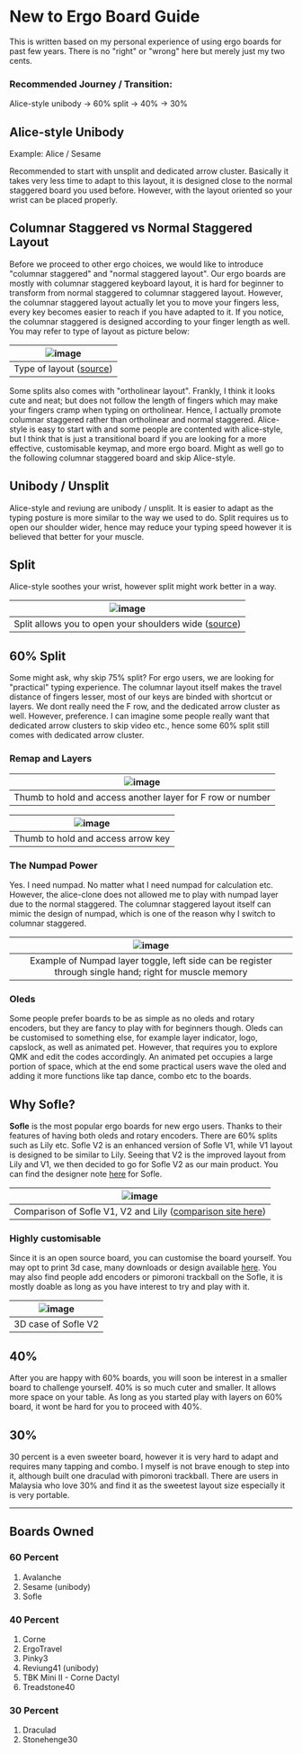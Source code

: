 # New to Ergo Board Guide

This is written based on my personal experience of using ergo boards for past few years. There is no "right" or "wrong" here but merely just my two cents.

### **Recommended Journey / Transition:**

Alice-style unibody -> 60% split -> 40% -> 30%

## Alice-style Unibody 
Example: Alice / Sesame

Recommended to start with unsplit and dedicated arrow cluster. Basically it takes very less time to adapt to this layout, it is designed close to the normal staggered board you used before. However, with the layout oriented so your wrist can be placed properly. 


## Columnar Staggered vs Normal Staggered Layout

Before we proceed to other ergo choices, we would like to introduce "columnar staggered" and "normal staggered layout". Our ergo boards are mostly with columnar staggered keyboard layout, it is hard for beginner to transform from normal staggered to columnar staggered layout. However, the columnar staggered layout actually let you to move your fingers less, every key becomes easier to reach if you have adapted to it. If you notice, the columnar staggered is designed according to your finger length as well. You may refer to type of layout as picture below:

|![image](https://user-images.githubusercontent.com/79617315/158500173-1bc7953d-ea5c-4ba7-9908-6edb013a336e.png)|
|:--:|
| Type of layout ([source](https://deskthority.net/wiki/Staggering))

Some splits also comes with "ortholinear layout". Frankly, I think it looks cute and neat; but does not follow the length of fingers which may make your fingers cramp when typing on ortholinear. Hence, I actually promote columnar staggered rather than ortholinear and normal staggered. Alice-style is easy to start with and some people are contented with alice-style, but I think that is just a transitional board if you are looking for a more effective, customisable keymap, and more ergo board. Might as well go to the following columnar staggered board and skip Alice-style.

## Unibody / Unsplit
Alice-style and reviung are unibody / unsplit. It is easier to adapt as the typing posture is more similar to the way we used to do. Split requires us to open our shoulder wider, hence may reduce your typing speed however it is believed that better for your muscle. 

## Split
Alice-style soothes your wrist, however split might work better in a way. 

|![image](https://user-images.githubusercontent.com/79617315/158502558-65431359-d110-47e9-be5b-89fd289f5c14.png)|
|:--:|
|Split allows you to open your shoulders wide ([source](https://ergodox-ez.com/pages/getting-started))|

## 60% Split
Some might ask, why skip 75% split? For ergo users, we are looking for "practical" typing experience. The columnar layout itself makes the travel distance of fingers lesser, most of our keys are binded with shortcut or layers. We dont really need the F row, and the dedicated arrow cluster as well. However, preference. I can imagine some people really want that dedicated arrow clusters to skip video etc., hence some 60% split still comes with dedicated arrow cluster. 

### Remap and Layers

|![image](https://user-images.githubusercontent.com/79617315/158510903-39d9afd8-0e56-487c-8898-d6ba21c6156a.png)|
|:--:|
| Thumb to hold and access another layer for F row or number |

|![image](https://user-images.githubusercontent.com/79617315/158510952-0fa7a6d8-cac9-4625-8411-a8153f349c42.png)|
|:--:|
| Thumb to hold and access arrow key |

### The Numpad Power
Yes. I need numpad. No matter what I need numpad for calculation etc. However, the alice-clone does not allowed me to play with numpad layer due to the normal staggered. The columnar staggered layout itself can mimic the design of numpad, which is one of the reason why I switch to columnar staggered. 

|![image](https://user-images.githubusercontent.com/79617315/158506903-ffb8da25-c0ab-443b-90e1-0fdc696d40ba.png)|
|:--:|
| Example of Numpad layer toggle, left side can be register through single hand; right for muscle memory |

### Oleds
Some people prefer boards to be as simple as no oleds and rotary encoders, but they are fancy to play with for beginners though. Oleds can be customised to something else, for example layer indicator, logo, capslock, as well as animated pet. However, that requires you to explore QMK and edit the codes accordingly. An animated pet occupies a large portion of space, which at the end some practical users wave the oled and adding it more functions like tap dance, combo etc to the boards. 

## Why Sofle? 
**Sofle** is the most popular ergo boards for new ergo users. Thanks to their features of having both oleds and rotary encoders. There are 60% splits such as Lily etc. Sofle V2 is an enhanced version of Sofle V1, while V1 layout is designed to be similar to Lily. Seeing that V2 is the improved layout from Lily and V1, we then decided to go for Sofle V2 as our main product. You can find the designer note [here](https://josef-adamcik.cz/electronics/soflekeyboard-evolving.html) for Sofle.

|![image](https://user-images.githubusercontent.com/79617315/158503123-0615f927-95e6-4ca3-b5a8-33e1a971456d.png)|
|:--:|
| Comparison of Sofle V1, V2 and Lily ([comparison site here](https://compare.splitkb.com/))|

### Highly customisable 
Since it is an open source board, you can customise the board yourself. You may opt to print 3d case, many downloads or design available [here](https://www.thingiverse.com/search?q=sofle+v2&type=things&sort=relevant). You may also find people add encoders or pimoroni trackball on the Sofle, it is mostly doable as long as you have interest to try and play with it. 

|![image](https://user-images.githubusercontent.com/79617315/158503794-2004b18d-05b4-4364-bfa7-c3b16707c6ce.png)|
|:--:|
|3D case of Sofle V2 |


## 40% 
After you are happy with 60% boards, you will soon be interest in a smaller board to challenge yourself. 40% is so much cuter and smaller. It allows more space on your table. As long as you started play with layers on 60% board, it wont be hard for you to proceed with 40%. 

## 30% 
30 percent is a even sweeter board, however it is very hard to adapt and requires many tapping and combo. I myself is not brave enough to step into it, although built one draculad with pimoroni trackball. There are users in Malaysia who love 30% and find it as the sweetest layout size especially it is very portable. 


---

## Boards Owned

### 60 Percent
1. Avalanche 
2. Sesame (unibody)
3. Sofle 

### 40 Percent
1. Corne
2. ErgoTravel
3. Pinky3
4. Reviung41 (unibody)
5. TBK Mini II - Corne Dactyl
6. Treadstone40

### 30 Percent
1. Draculad
2. Stonehenge30

